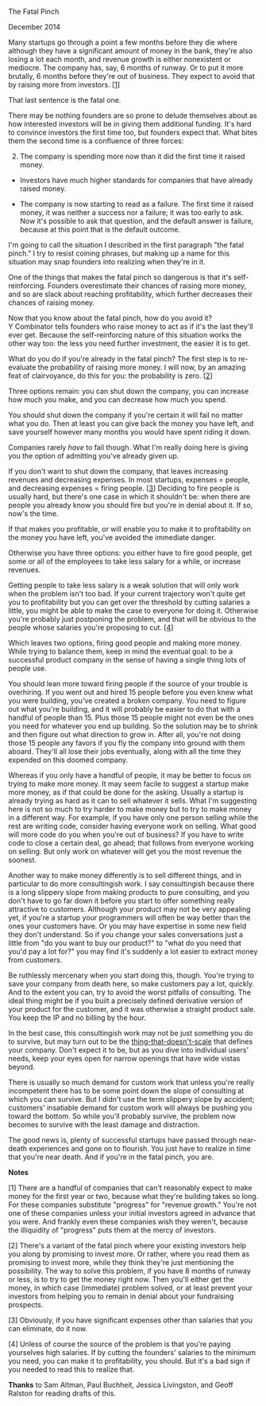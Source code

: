 The Fatal Pinch

December 2014  
  
Many startups go through a point a few months before they die where
although they have a significant amount of money in the bank, they're
also losing a lot each month, and revenue growth is either nonexistent
or mediocre. The company has, say, 6 months of runway. Or to put
it more brutally, 6 months before they're out of business. They
expect to avoid that by raising more from investors.
[[1](#f1n)]  
  
That last sentence is the fatal one.  
  
There may be nothing founders are so prone to delude themselves
about as how interested investors will be in giving them additional
funding. It's hard to convince investors the first time too, but
founders expect that. What bites them the second time is a confluence
of three forces:


2.  The company is spending more now than it did the first time
 it raised money.  
  
-  Investors have much higher standards for companies that have
 already raised money.  
  
-  The company is now starting to read as a failure. The first
 time it raised money, it was neither a success nor a failure; it
 was too early to ask. Now it's possible to ask that question, and
 the default answer is failure, because at this point that is the
 default outcome.





I'm going to call the situation I described in the first paragraph "the fatal pinch." I try to resist
coining phrases, but making up a name for this situation may snap
founders into realizing when they're in it.  
  
One of the things that makes the fatal pinch so dangerous is
that it's self-reinforcing. Founders overestimate their chances
of raising more money, and so are slack about reaching
profitability, which further decreases their chances of raising
money.  
  
Now that you know about the fatal pinch, how do you avoid it? Y Combinator tells
founders who raise money to act as if it's the last they'll ever
get. Because the self-reinforcing nature of this situation works
the other way too: the less you need further investment, the easier
it is to get.  
  
What do you do if you're already in the fatal pinch? The
first step is to re-evaluate the probability of raising more money.
I will now, by an amazing feat of clairvoyance, do this for you:
the probability is zero. 
[[2](#f2n)]  
  
Three options remain: you can shut down the company, you can increase
how much you make, and you can decrease how much you spend.  
  
You should shut down the company if you're certain it will
fail no matter what you do. Then at least you can give back the
money you have left, and save yourself however many months you would
have spent riding it down.  
  
Companies rarely *have* to fail though. What I'm really doing
here is giving you the option of admitting you've already given up.  
  
If you don't want to shut down the company, that leaves increasing
revenues and decreasing expenses. In most startups, expenses =
people, and decreasing expenses = firing people.
[[3](#f3n)]
Deciding to
fire people is usually hard, but there's one case in which it
shouldn't be: when there are people you already know you should
fire but you're in denial about it. If so, now's the time.  
  
If that makes you profitable, or will enable you to make it to
profitability on the money you have left, you've avoided the immediate
danger.  
  
Otherwise you have three options: you either have to fire good
people, get some or all of the employees to take less salary for a
while, or increase revenues.  
  
Getting people to take less salary is a weak solution that will
only work when the problem isn't too bad. If your current trajectory
won't quite get you to profitability but you can get over the threshold
by cutting salaries a little,
you might be able to make the case to everyone for doing it.
Otherwise you're probably just postponing the problem, and that
will be obvious to the people whose salaries you're proposing to
cut.
[[4](#f4n)]  
  
Which leaves two options, firing good people and making more money.
While trying to balance them, keep in mind the eventual goal: to be
a successful product company in the sense of having a single thing
lots of people use.  
  
You should lean more toward firing people if the source of your
trouble is overhiring. If you went out and hired 15 people before
you even knew what you were building, you've created a broken
company. You need to figure out what you're building, and it will
probably be easier to do that with a handful of people than 15.
Plus those 15 people might not even be the ones you need for whatever
you end up building. So the solution may be to shrink and then
figure out what direction to grow in. After all, you're not doing
those 15 people any favors if you fly the company into ground with
them aboard. They'll all lose their jobs eventually, along with
all the time they expended on this doomed company.  
  
Whereas if you only have a handful of people, it may be better to
focus on trying to make more money. It may seem facile to suggest
a startup make more money, as if that could be done for the asking.
Usually a startup is already trying as hard as it can to sell
whatever it sells. What I'm suggesting here is not so much to try
harder to make money but to try to make money in a different way.
For example, if you have only one person selling while the rest are
writing code, consider having everyone work on selling. What good
will more code do you when you're out of business? 
If you have to write code to close a certain deal, go ahead;
that follows from everyone working on selling. But only work on
whatever will get you the most revenue the soonest.  
  
Another way to make money differently is to sell different things,
and in particular to do more consultingish work. I say consultingish
because there is a long slippery slope from making products to pure
consulting, and you don't have to go far down it before you start
to offer something really attractive to customers. Although your
product may not be very appealing yet, if you're a startup your
programmers will often be way better than the ones your customers
have. Or you may have expertise in some new field they
don't understand. So if you change your sales conversations
just a little from "do you want to buy our product?" to "what do
you need that you'd pay a lot for?" you may find it's suddenly a
lot easier to extract money from customers.  
  
Be ruthlessly mercenary when you start doing this, though. You're
trying to save your company from death here, so make customers pay
a lot, quickly. And to the extent you can, try to avoid the
worst pitfalls of consulting. The ideal thing might be if you built
a precisely defined derivative version of your product for the
customer, and it was otherwise a straight product sale. You keep
the IP and no billing by the hour.  
  
In the best case, this consultingish work may not be just something
you do to survive, but may turn out to be the [thing-that-doesn't-scale](ds.html) that defines your
company. Don't expect it to be, but as you dive into individual
users' needs, keep your eyes open for narrow openings that have
wide vistas beyond.  
  
There is usually so much demand for custom work that unless you're
really incompetent there has to be some point down the slope of
consulting at which you can survive. But I didn't use the term
slippery slope by accident; customers' insatiable demand for custom
work will always be pushing you toward the bottom. So while you'll
probably survive, the problem now becomes to survive with the least
damage and distraction.  
  
The good news is, plenty of successful startups have passed through
near-death experiences and gone on to flourish. You just have to
realize in time that you're near death. And if you're in the fatal pinch,
you are.  
  
  
  
  
  

**Notes**  
  
[1]
There are a handful of companies that can't reasonably expect
to make money for the first year or two, because what they're
building takes so long. For these companies substitute "progress"
for "revenue growth." You're not one of these companies unless
your initial investors agreed in advance that you were. And frankly
even these companies wish they weren't, because the illiquidity of
"progress" puts them at the mercy of investors.  
  
[2]
There's a variant of the fatal pinch where your existing
investors help you along by promising to invest more. Or rather,
where you read them as promising to invest more, while they think
they're just mentioning the possibility. The way to solve this
problem, if you have 8 months of runway or less, is to try to get
the money right now. Then you'll either get the money, in which
case (immediate) problem solved, or at least prevent your investors
from helping you to remain in denial about your fundraising prospects.  
  
[3]
Obviously, if you have significant expenses other than salaries
that you can eliminate, do it now.  
  
[4]
Unless of course the source of the problem is that you're paying
yourselves high salaries. If by cutting the founders' salaries to
the minimum you need, you can make it to profitability, you should.
But it's a bad sign if you needed to read this to realize that.  
  

**Thanks** to Sam Altman, Paul Buchheit, Jessica Livingston, and
Geoff Ralston for reading drafts of this.  
  
